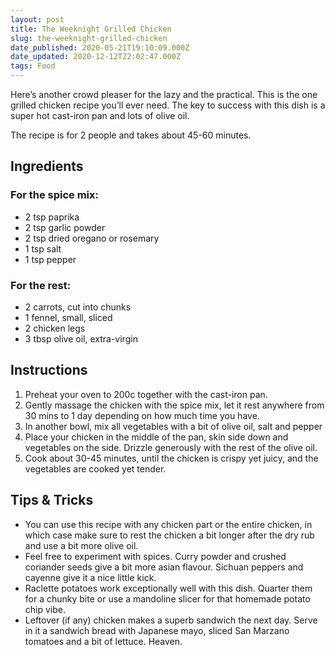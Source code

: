 ```yaml
---
layout: post
title: The Weeknight Grilled Chicken
slug: the-weeknight-grilled-chicken
date_published: 2020-05-21T19:10:09.000Z
date_updated: 2020-12-12T22:02:47.000Z
tags: Food
---
```


Here’s another crowd pleaser for the lazy and the practical. This is the one grilled chicken recipe you’ll ever need. The key to success with this dish is a super hot cast-iron pan and lots of olive oil.

The recipe is for 2 people and takes about 45-60 minutes.

## Ingredients

### For the spice mix:

- 2 tsp paprika
- 2 tsp garlic powder
- 2 tsp dried oregano or rosemary
- 1 tsp salt
- 1 tsp pepper

### For the rest:

- 2 carrots, cut into chunks
- 1 fennel, small, sliced
- 2 chicken legs
- 3 tbsp olive oil, extra-virgin

## Instructions

1. Preheat your oven to 200c together with the cast-iron pan.
2. Gently massage the chicken with the spice mix, let it rest anywhere from 30 mins to 1 day depending on how much time you have.
3. In another bowl, mix all vegetables with a bit of olive oil, salt and pepper
4. Place your chicken in the middle of the pan, skin side down and vegetables on the side. Drizzle generously with the rest of the olive oil.
5. Cook about 30-45 minutes, until the chicken is crispy yet juicy, and the vegetables are cooked yet tender.

## Tips & Tricks

- You can use this recipe with any chicken part or the entire chicken, in which case make sure to rest the chicken a bit longer after the dry rub and use a bit more olive oil.
- Feel free to experiment with spices. Curry powder and crushed coriander seeds give a bit more asian flavour. Sichuan peppers and cayenne give it a nice little kick.
- Raclette potatoes work exceptionally well with this dish. Quarter them for a chunky bite or use a mandoline slicer for that homemade potato chip vibe.
- Leftover (if any) chicken makes a superb sandwich the next day. Serve in it a sandwich bread with Japanese mayo, sliced San Marzano tomatoes and a bit of lettuce. Heaven.
